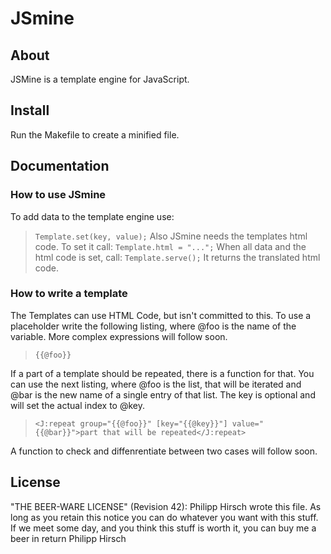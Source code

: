 # JSmine

## About
JSMine is a template engine for JavaScript.

## Install
Run the Makefile to create a minified file.

## Documentation
### How to use JSmine
To add data to the template engine use:
>	`Template.set(key, value);`
Also JSmine needs the templates html code.
To set it call:
>	`Template.html = "...";`
When all data and the html code is set, call:
>	`Template.serve();`
It returns the translated html code.

### How to write a template
The Templates can use HTML Code, but isn't committed to this.
To use a placeholder write the following listing, where @foo is the name of the variable.
More complex expressions will follow soon.
>	`{{@foo}}`


If a part of a template should be repeated, there is a function for that.
You can use the next listing, where @foo is the list, that will be iterated and @bar is the new name of a single entry of that list.
The key is optional and will set the actual index to @key.
>	`<J:repeat group="{{@foo}}" [key="{{@key}}"] value="{{@bar}}">part that will be repeated</J:repeat>`


A function to check and diffenrentiate between two cases will follow soon.

## License
"THE BEER-WARE LICENSE" (Revision 42):
Philipp Hirsch wrote this file. As long as you retain this notice you
can do whatever you want with this stuff. If we meet some day, and you think
this stuff is worth it, you can buy me a beer in return Philipp Hirsch

